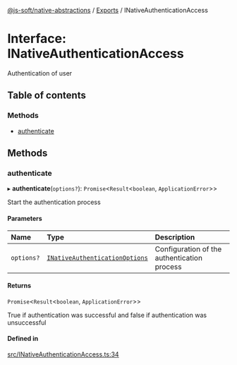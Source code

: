 [@js-soft/native-abstractions](../README.md) / [Exports](../modules.md) / INativeAuthenticationAccess

# Interface: INativeAuthenticationAccess

Authentication of user

## Table of contents

### Methods

- [authenticate](INativeAuthenticationAccess.md#authenticate)

## Methods

### authenticate

▸ **authenticate**(`options?`): `Promise`<`Result`<`boolean`, `ApplicationError`\>\>

Start the authentication process

#### Parameters

| Name | Type | Description |
| :------ | :------ | :------ |
| `options?` | [`INativeAuthenticationOptions`](INativeAuthenticationOptions.md) | Configuration of the authentication process |

#### Returns

`Promise`<`Result`<`boolean`, `ApplicationError`\>\>

True if authentication was successful and false if authentication was unsuccessful

#### Defined in

[src/INativeAuthenticationAccess.ts:34](https://github.com/js-soft/ts-native-access/blob/c428889/packages/abstractions/src/INativeAuthenticationAccess.ts#L34)
